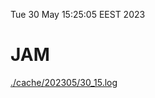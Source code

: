 Tue 30 May 15:25:05 EEST 2023
# JAM
<a href='./cache/202305/30_15.log'>./cache/202305/30_15.log</a>
